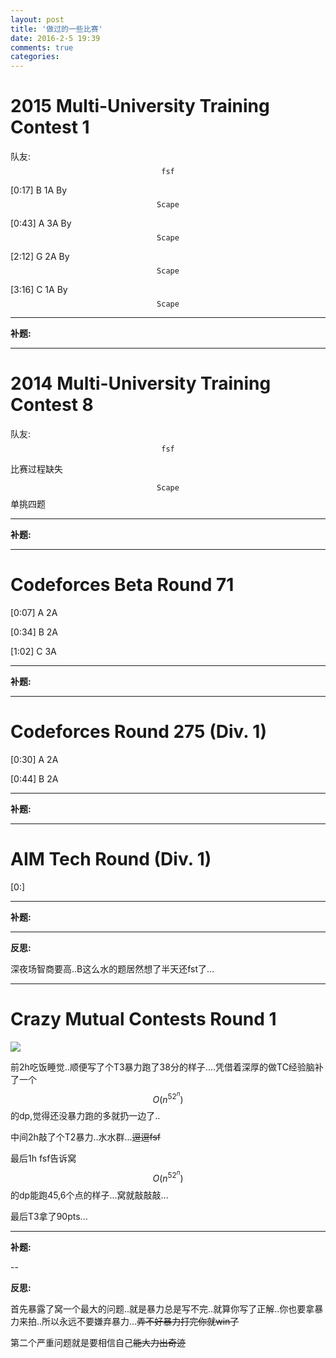 ```yaml
---
layout: post
title: '做过的一些比赛'
date: 2016-2-5 19:39
comments: true
categories:
---
```


<script type="text/javascript" src="http://cdn.mathjax.org/mathjax/latest/MathJax.js?config=default"></script>
# 2015 Multi-University Training Contest 1

队友:$$\mathtt{fsf}$$

[0:17] B 1A  By $$\mathtt{Scape}$$

[0:43] A 3A  By $$\mathtt{Scape}$$

[2:12] G 2A  By $$\mathtt{Scape}$$

[3:16] C 1A  By $$\mathtt{Scape}$$

---

**补题:**


---

# 2014 Multi-University Training Contest 8

队友:$$\mathtt{fsf}$$

比赛过程缺失

$$\mathtt{Scape}$$单挑四题


---

**补题:**

---

# Codeforces Beta Round 71

[0:07] A 2A

[0:34] B 2A

[1:02] C 3A

---

**补题:**

---

# Codeforces Round 275 (Div. 1)

[0:30] A 2A

[0:44] B 2A

---

**补题:**

---

# AIM Tech Round (Div. 1)

[0:]


---

**补题:**

---

**反思:**

深夜场智商要高..B这么水的题居然想了半天还fst了...

---

# Crazy Mutual Contests Round 1

![](http://7xoz7t.com1.z0.glb.clouddn.com/Crazy%20Mutual%20Contests%20Round%201%20Ranklist.jpg)

前2h吃饭睡觉..顺便写了个T3暴力跑了38分的样子....凭借着深厚的做TC经验脑补了一个$$O(n^52^n)$$的dp,觉得还没暴力跑的多就扔一边了..

中间2h敲了个T2暴力..水水群...<del>逗逗fsf</del>

最后1h fsf告诉窝$$O(n^52^n)$$的dp能跑45,6个点的样子...窝就敲敲敲...

最后T3拿了90pts...

---

**补题:**

--

**反思:**

首先暴露了窝一个最大的问题..就是暴力总是写不完..就算你写了正解..你也要拿暴力来拍..所以永远不要嫌弃暴力...<del>弄不好暴力打完你就win了</del>

第二个严重问题就是要相信自己<del>能大力出奇迹</del>
